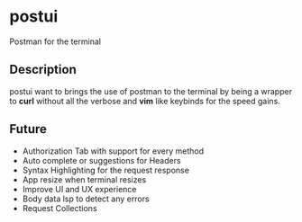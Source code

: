 # postui
Postman for the terminal

## Description
postui want to brings the use of postman to the terminal by being a wrapper to **curl** without all the verbose and **vim** like keybinds for the speed gains.

## Future

- Authorization Tab with support for every method
- Auto complete or suggestions for Headers
- Syntax Highlighting for the request response
- App resize when terminal resizes
- Improve UI and UX experience
- Body data lsp to detect any errors
- Request Collections
